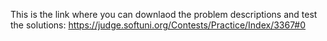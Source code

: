 This is the link where you can downlaod the problem descriptions and test the solutions:
https://judge.softuni.org/Contests/Practice/Index/3367#0
